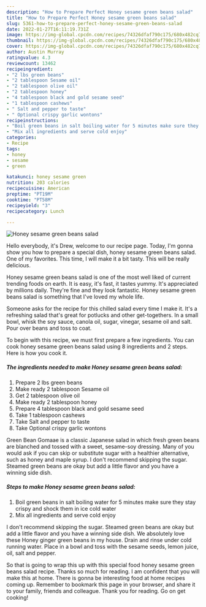 ```yaml
---
description: "How to Prepare Perfect Honey sesame green beans salad"
title: "How to Prepare Perfect Honey sesame green beans salad"
slug: 5361-how-to-prepare-perfect-honey-sesame-green-beans-salad
date: 2022-01-27T16:11:19.731Z
image: https://img-global.cpcdn.com/recipes/74326dfaf790c175/680x482cq70/honey-sesame-green-beans-salad-recipe-main-photo.jpg
thumbnail: https://img-global.cpcdn.com/recipes/74326dfaf790c175/680x482cq70/honey-sesame-green-beans-salad-recipe-main-photo.jpg
cover: https://img-global.cpcdn.com/recipes/74326dfaf790c175/680x482cq70/honey-sesame-green-beans-salad-recipe-main-photo.jpg
author: Austin Murray
ratingvalue: 4.3
reviewcount: 13462
recipeingredient:
- "2 lbs green beans"
- "2 tablespoon Sesame oil"
- "2 tablespoon olive oil"
- "2 tablespoon honey"
- "4 tablespoon black and gold sesame seed"
- "1 tablespoon cashews"
- " Salt and pepper to taste"
- " Optional crispy garlic wontons"
recipeinstructions:
- "Boil green beans in salt boiling water for 5 minutes make sure they stay crispy and shock them in ice cold water"
- "Mix all ingredients and serve cold enjoy"
categories:
- Recipe
tags:
- honey
- sesame
- green

katakunci: honey sesame green 
nutrition: 203 calories
recipecuisine: American
preptime: "PT19M"
cooktime: "PT58M"
recipeyield: "3"
recipecategory: Lunch

---
```



![Honey sesame green beans salad](https://img-global.cpcdn.com/recipes/74326dfaf790c175/680x482cq70/honey-sesame-green-beans-salad-recipe-main-photo.jpg)

Hello everybody, it's Drew, welcome to our recipe page. Today, I'm gonna show you how to prepare a special dish, honey sesame green beans salad. One of my favorites. This time, I will make it a bit tasty. This will be really delicious.

Honey sesame green beans salad is one of the most well liked of current trending foods on earth. It is easy, it's fast, it tastes yummy. It's appreciated by millions daily. They're fine and they look fantastic. Honey sesame green beans salad is something that I've loved my whole life.

Someone asks for the recipe for this chilled salad every time I make it. It&#39;s a refreshing salad that&#39;s great for potlucks and other get-togethers. In a small bowl, whisk the soy sauce, canola oil, sugar, vinegar, sesame oil and salt. Pour over beans and toss to coat.


To begin with this recipe, we must first prepare a few ingredients. You can cook honey sesame green beans salad using 8 ingredients and 2 steps. Here is how you cook it.

<!--inarticleads1-->

##### The ingredients needed to make Honey sesame green beans salad:

1. Prepare 2 lbs green beans
1. Make ready 2 tablespoon Sesame oil
1. Get 2 tablespoon olive oil
1. Make ready 2 tablespoon honey
1. Prepare 4 tablespoon black and gold sesame seed
1. Take 1 tablespoon cashews
1. Take  Salt and pepper to taste
1. Take  Optional crispy garlic wontons


Green Bean Gomaae is a classic Japanese salad in which fresh green beans are blanched and tossed with a sweet, sesame-soy dressing. Many of you would ask if you can skip or substitute sugar with a healthier alternative, such as honey and maple syrup. I don&#39;t recommend skipping the sugar. Steamed green beans are okay but add a little flavor and you have a winning side dish. 

<!--inarticleads2-->

##### Steps to make Honey sesame green beans salad:

1. Boil green beans in salt boiling water for 5 minutes make sure they stay crispy and shock them in ice cold water
1. Mix all ingredients and serve cold enjoy


I don&#39;t recommend skipping the sugar. Steamed green beans are okay but add a little flavor and you have a winning side dish. We absolutely love these Honey ginger green beans in my house. Drain and rinse under cold running water. Place in a bowl and toss with the sesame seeds, lemon juice, oil, salt and pepper. 

So that is going to wrap this up with this special food honey sesame green beans salad recipe. Thanks so much for reading. I am confident that you will make this at home. There is gonna be interesting food at home recipes coming up. Remember to bookmark this page in your browser, and share it to your family, friends and colleague. Thank you for reading. Go on get cooking!
